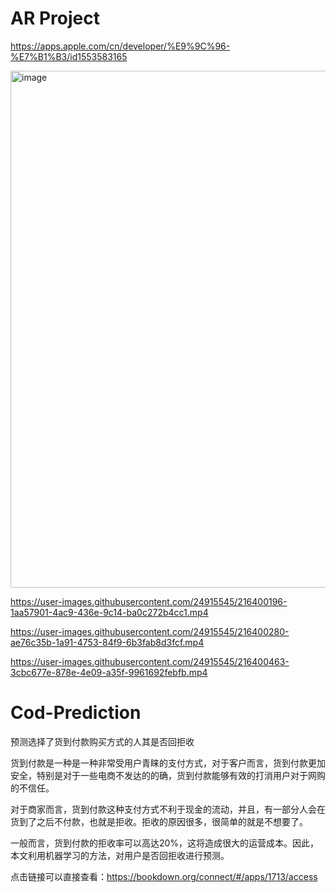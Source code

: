 
# AR Project

https://apps.apple.com/cn/developer/%E9%9C%96-%E7%B1%B3/id1553583165

<img width="827" alt="image" src="https://user-images.githubusercontent.com/24915545/216399181-73482181-eafa-4d2d-881a-177203f5793b.png">

 https://user-images.githubusercontent.com/24915545/216400196-1aa57901-4ac9-436e-9c14-ba0c272b4cc1.mp4


https://user-images.githubusercontent.com/24915545/216400280-ae76c35b-1a91-4753-84f9-6b3fab8d3fcf.mp4


https://user-images.githubusercontent.com/24915545/216400463-3cbc677e-878e-4e09-a35f-9961692febfb.mp4


 
# Cod-Prediction
预测选择了货到付款购买方式的人其是否回拒收


货到付款是一种是一种非常受用户青睐的支付方式，对于客户而言，货到付款更加安全，特别是对于一些电商不发达的的确，货到付款能够有效的打消用户对于网购的不信任。

对于商家而言，货到付款这种支付方式不利于现金的流动，并且，有一部分人会在货到了之后不付款，也就是拒收。拒收的原因很多，很简单的就是不想要了。

一般而言，货到付款的拒收率可以高达20%，这将造成很大的运营成本。因此，本文利用机器学习的方法，对用户是否回拒收进行预测。

点击链接可以直接查看：https://bookdown.org/connect/#/apps/1713/access

